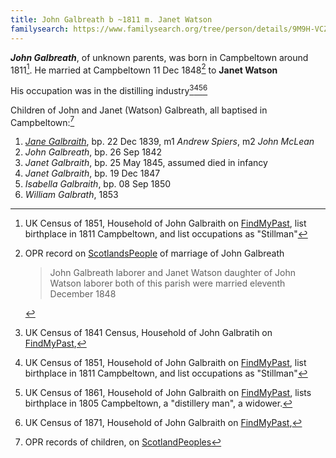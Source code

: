 ```yaml
---
title: John Galbreath b ~1811 m. Janet Watson
familysearch: https://www.familysearch.org/tree/person/details/9M9H-VCZ
---
```

***John Galbreath***, of unknown parents, was born in Campbeltown around 1811[^census1851].
He married at Campbeltown 11 Dec 1848[^marriage] to **Janet Watson**

His occupation was in the distilling industry[^census1841][^census1851][^census1861][^census1871]

Children of John and Janet (Watson) Galbreath, all baptised in Campbeltown:[^children]

1. *[Jane Galbraith](galbraith-jane-1839.md)*, bp. 22 Dec 1839, m1 *Andrew Spiers*, m2 *John McLean*
2. *John Galbreath*, bp. 26 Sep 1842
3. *Janet Galbraith*, bp. 25 May 1845, assumed died in infancy 
4. *Janet Galbraith*, bp. 19 Dec 1847
5. *Isabella Galbraith*, bp. 08 Sep 1850
6. *William Galbrath*, 1853

[^marriage]:  OPR record on [ScotlandsPeople](https://www.scotlandspeople.gov.uk/view-image/nrs_opr_records/9531108?image=348) of marriage of John Galbreath 
    > John Galbreath laborer and Janet Watson 
    > daughter of John Watson laborer both of this parish
    > were married eleventh December 1848

[^children]: OPR records of children, on [ScotlandPeoples](https://www.scotlandspeople.gov.uk/record-results?search_type=people&event=%28B%20OR%20C%20OR%20S%29&record_type%5B0%5D=opr_births&church_type=Old%20Parish%20Registers&dl_cat=church&dl_rec=church-births-baptisms&surname=galbreath&surname_so=fuzzy&forename_so=starts&from_year=1839&to_year=1855&parent_names_so=fuzzy&parent_name_two=watson&parent_name_two_so=exact&county=ARGYLL&record=Church%20of%20Scotland%20%28old%20parish%20registers%29%20Roman%20Catholic%20Church%20Other%20churches&rd_real_name%5B0%5D=CAMPBELTOWN%20%28LANDWARD%29%20OR%20CAMPBELTOWN%20%28BURGH%29%20OR%20CAMPBELTOWN&rd_display_name%5B0%5D=CAMPBELTOWN%20%28LANDWARD%29%7CCAMPBELTOWN%20%28BURGH%29%7CCAMPBELTOWN_CAMPBELTOWN&rd_label%5B0%5D=CAMPBELTOWN&rd_name%5B0%5D=CAMPBELTOWN%20%2ALANDWARD%2A%20OR%20CAMPBELTOWN%20%2ABURGH%2A%20OR%20CAMPBELTOWN&sort=asc&order=Date&field=year)

[^census1841]: UK Census of 1841 Census, Household of John Galbratih on [FindMyPast](https://www.findmypast.com/transcript?id=GBC%2F1841%2F0016601178),

[^census1851]: UK Census of 1851, Household of John Galbraith on [FindMyPast](https://www.findmypast.com/transcript?id=GBC/1851/0019256466&expand=true), list birthplace in 1811 Campbeltown, and list occupations as "Stillman"

[^census1861]: UK Census of 1861, Household of John Galbraith on [FindMyPast](https://www.findmypast.com/transcript?id=GBC/1861/0022162427&expand=true),
lists birthplace in 1805 Campbeltown, a "distillery man", a widower.

[^census1871]: UK Census of 1871, Household of John Galbraith on [FindMyPast](https://www.findmypast.com/transcript?id=GBC%2F1871%2F0023441458), 
